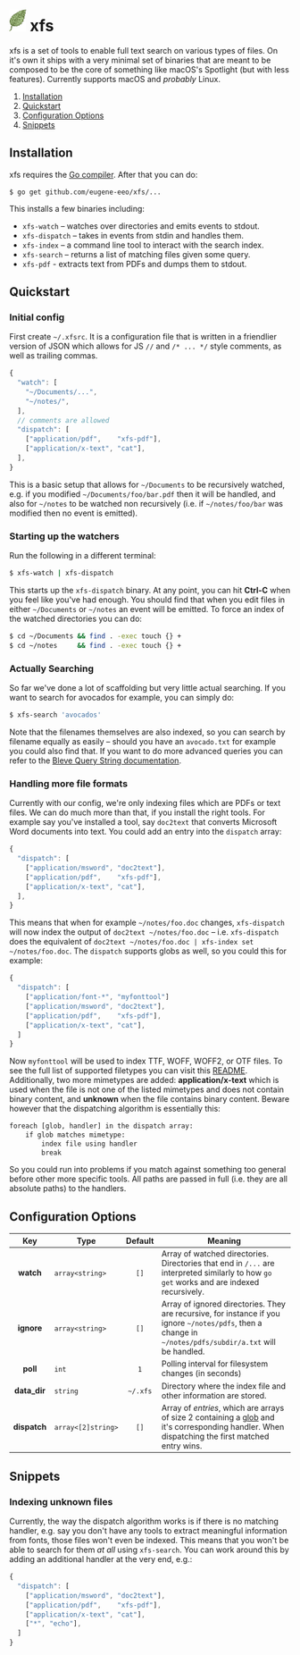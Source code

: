 # <img src='static/leaf.png' width='30px'/> xfs

xfs is a set of tools to enable full text search on various types of files.
On it's own it ships with a very minimal set of binaries that are meant to
be composed to be the core of something like macOS's Spotlight (but with less
features). Currently supports macOS and _probably_ Linux.

1. [Installation](#installation)
1. [Quickstart](#quickstart)
1. [Configuration Options](#configuration-options)
1. [Snippets](#snippets)


## Installation

xfs requires the [Go compiler](https://golang.org/). After that you can do:

```
$ go get github.com/eugene-eeo/xfs/...
```

This installs a few binaries including:

 - `xfs-watch` – watches over directories and emits events to stdout.
 - `xfs-dispatch` – takes in events from stdin and handles them.
 - `xfs-index` – a command line tool to interact with the search index.
 - `xfs-search` – returns a list of matching files given some query.
 - `xfs-pdf` - extracts text from PDFs and dumps them to stdout.


## Quickstart

### Initial config

First create `~/.xfsrc`. It is a configuration file that is written in a
friendlier version of JSON which allows for JS `//` and `/* ... */` style
comments, as well as trailing commas.

```js
{
  "watch": [
    "~/Documents/...",
    "~/notes/",
  ],
  // comments are allowed
  "dispatch": [
    ["application/pdf",    "xfs-pdf"],
    ["application/x-text", "cat"],
  ],
}
```

This is a basic setup that allows for `~/Documents` to be recursively
watched, e.g. if you modified `~/Documents/foo/bar.pdf` then it will
be handled, and also for `~/notes` to be watched non recursively (i.e.
if `~/notes/foo/bar` was modified then no event is emitted).

### Starting up the watchers

Run the following in a different terminal:

```sh
$ xfs-watch | xfs-dispatch
```

This starts up the `xfs-dispatch` binary. At any point, you can hit
**Ctrl-C** when you feel like you've had enough. You should find that
when you edit files in either `~/Documents` or `~/notes` an event will
be emitted. To force an index of the watched directories you can do:

```sh
$ cd ~/Documents && find . -exec touch {} +
$ cd ~/notes     && find . -exec touch {} +
```

### Actually Searching

So far we've done a lot of scaffolding but very little actual searching.
If you want to search for avocados for example, you can simply do:

```sh
$ xfs-search 'avocados'
```

Note that the filenames themselves are also indexed, so you can search by
filename equally as easily – should you have an `avocado.txt` for example
you could also find that. If you want to do more advanced queries you can
refer to the [Bleve Query String documentation](http://blevesearch.com/docs/Query-String-Query/).

### Handling more file formats

Currently with our config, we're only indexing files which are PDFs or text
files. We can do much more than that, if you install the right tools. For
example say you've installed a tool, say `doc2text` that converts Microsoft
Word documents into text. You could add an entry into the `dispatch` array:

```js
{
  "dispatch": [
    ["application/msword", "doc2text"],
    ["application/pdf",    "xfs-pdf"],
    ["application/x-text", "cat"],
  ],
}
```

This means that when for example `~/notes/foo.doc` changes, `xfs-dispatch`
will now index the output of `doc2text ~/notes/foo.doc` – i.e. `xfs-dispatch`
does the equivalent of `doc2text ~/notes/foo.doc | xfs-index set ~/notes/foo.doc`.
The `dispatch` supports globs as well, so you could this for example:

```js
{
  "dispatch": [
    ["application/font-*", "myfonttool"]
    ["application/msword", "doc2text"],
    ["application/pdf",    "xfs-pdf"],
    ["application/x-text", "cat"],
  ]
}
```

Now `myfonttool` will be used to index TTF, WOFF, WOFF2, or OTF files. To
see the full list of supported filetypes you can visit this [README](https://github.com/h2non/filetype).
Additionally, two more mimetypes are added: **application/x-text** which is
used when the file is not one of the listed mimetypes and does not contain
binary content, and **unknown** when the file contains binary content.
Beware however that the dispatching algorithm is essentially this:

```
foreach [glob, handler] in the dispatch array:
    if glob matches mimetype:
        index file using handler
        break
```

So you could run into problems if you match against something too general
before other more specific tools. All paths are passed in full (i.e. they
are all absolute paths) to the handlers.


## Configuration Options

| Key            | Type               | Default | Meaning                        |
|:--------------:|--------------------|:-------:|--------------------------------|
| **watch**      | `array<string>`    | `[]`    | Array of watched directories. Directories that end in `/...` are interpreted similarly to how `go get` works and are indexed recursively. |
| **ignore**     | `array<string>`    | `[]`    | Array of ignored directories. They are recursive, for instance if you ignore `~/notes/pdfs`, then a change in `~/notes/pdfs/subdir/a.txt` will be handled. |
| **poll**       | `int`              | `1`     | Polling interval for filesystem changes (in seconds) |
| **data_dir**   | `string`           | `~/.xfs`| Directory where the index file and other information are stored. |
| **dispatch**   | `array<[2]string>` | `[]`    | Array of _entries_, which are arrays of size 2 containing a [glob](https://github.com/gobwas/glob) and it's corresponding handler. When dispatching the first matched entry wins. |


## Snippets

### Indexing unknown files

Currently, the way the dispatch algorithm works is if there is no matching handler,
e.g. say you don't have any tools to extract meaningful information from fonts,
those files won't even be indexed. This means that you won't be able to search for
them _at all_ using `xfs-search`. You can work around this by adding an additional
handler at the very end, e.g.:

```js
{
  "dispatch": [
    ["application/msword", "doc2text"],
    ["application/pdf",    "xfs-pdf"],
    ["application/x-text", "cat"],
    ["*", "echo"],
  ]
}
```
